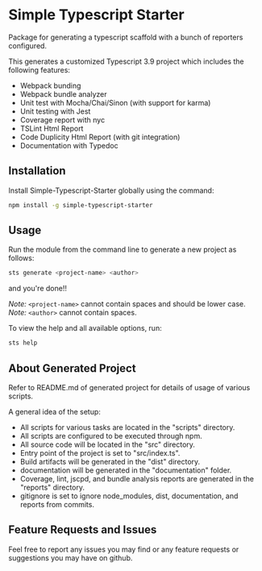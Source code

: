 
# Simple Typescript Starter

Package for generating a typescript scaffold with a bunch of reporters configured.  
  
This generates a customized Typescript 3.9 project which includes the following features:
* Webpack bunding
* Webpack bundle analyzer
* Unit test with Mocha/Chai/Sinon (with support for karma)
* Unit testing with Jest
* Coverage report with nyc
* TSLint Html Report
* Code Duplicity Html Report (with git integration)
* Documentation with Typedoc

## Installation

Install Simple-Typescript-Starter globally using the command:
```bash
npm install -g simple-typescript-starter
```

## Usage

Run the module from the command line to generate a new project as follows:
```bash
sts generate <project-name> <author>
```
and you're done!!  
  
*Note:* `<project-name>` cannot contain spaces and should be lower case.  
*Note:* `<author>` cannot contain spaces.  
  
To view the help and all available options, run:
```bash
sts help
```

## About Generated Project 

Refer to README.md of generated project for details of usage of various scripts.  
  
A general idea of the setup:  
 - All scripts for various tasks are located in the "scripts" directory.
 - All scripts are configured to be executed through npm.
 - All source code will be located in the "src" directory.
 - Entry point of the project is set to "src/index.ts".
 - Build artifacts will be generated in the "dist" directory.
 - documentation will be generated in the "documentation" folder.
 - Coverage, lint, jscpd, and bundle analysis reports are generated in the "reports" directory.
 - gitignore is set to ignore node_modules, dist, documentation, and reports from commits.

## Feature Requests and Issues

Feel free to report any issues you may find or any feature requests or suggestions you may have on github.
